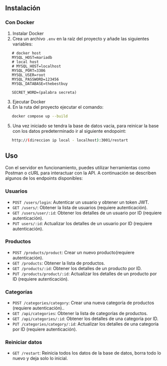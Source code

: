 ## Instalación

### Con Docker  <img src="https://skillicons.dev/icons?i=docker" width="15px"/>

 1. Instalar Docker
 2. Crea un archivo `.env` en la raíz del proyecto y añade las siguientes variables:
  ```env
     # docker host
     MYSQL_HOST=mariadb
     # local host
     # MYSQL_HOST=localhost
     MYSQL_PORT=3306
     MYSQL_USER=root
     MYSQL_PASSWORD=123456
     MYSQL_DATABASE=thebestbuy

     SECRET_WORD=(palabra secreta)
```
 3. Ejecutar Docker
 4. En la ruta del proyecto ejecutar el comando:

 ```bash
    docker compose up --build
```
 5. Una vez iniciado se tendra la base de datos vacia, para reinicar la base con los datos predeterminado ir al siguiente endopoint:

```bash
   http://(direccion ip local - localhost):3001/restart
```
## Uso

Con el servidor en funcionamiento, puedes utilizar herramientas como Postman o cURL para interactuar con la API. A continuación se describen algunos de los endpoints disponibles:

### Usuarios

- `POST /users/login`: Autenticar un usuario y obtener un token JWT.
- `GET /users/`: Obtener la lista de usuarios (requiere autenticación).
- `GET /users/user/:id`: Obtener los detalles de un usuario por ID (requiere autenticación).
- `PUT users/:id`: Actualizar los detalles de un usuario por ID (requiere autenticación).

### Productos
- `POST /products/product`: Crear un nuevo producto(requiere autenticación).
- `GET /products`: Obtener la lista de productos.
- `GET /products/:id`: Obtener los detalles de un producto por ID.
- `PUT /products/product/:id`: Actualizar los detalles de un producto por ID (requiere autenticación).

### Categorías
- `POST /categories/category`: Crear una nueva categoría de productos (requiere autenticación)..
- `GET /api/categories`: Obtener la lista de categorías de productos.
- `GET /api/categories/:id`: Obtener los detalles de una categoría por ID.
- `PUT /categories/category/:id`: Actualizar los detalles de una categoría por ID (requiere autenticación).

### Reiniciar datos
- `GET /restart`: Reinicia todos los datos de la base de datos, borra todo lo nuevo y deja solo lo inicial.